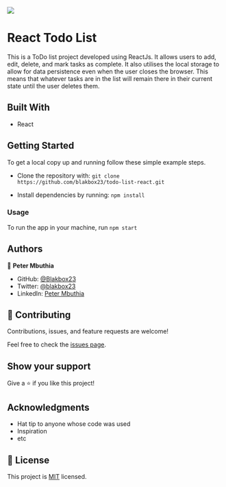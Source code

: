 ![](https://img.shields.io/badge/Microverse-blueviolet)

# React Todo List

This is a ToDo list project developed using ReactJs. It allows users to add, edit, delete, and mark tasks as complete.
It also utilises the local storage to allow for data persistence even when the user closes the browser. This means that whatever tasks are in the list will remain there in their current state until the user deletes them.



## Built With

- React


## Getting Started

To get a local copy up and running follow these simple example steps.
- Clone the repository with:
`git clone https://github.com/blakbox23/todo-list-react.git`

- Install dependencies by running:
`npm install`


### Usage
To run the app in your machine, run `npm start`

## Authors

👤 **Peter Mbuthia**

- GitHub: [@Blakbox23](https://github.com/blakbox23)
- Twitter: [@blakbox23](https://twitter.com/blakbox23)
- LinkedIn: [Peter Mbuthia](https://www.linkedin.com/in/peter-mbuthia)



## 🤝 Contributing

Contributions, issues, and feature requests are welcome!

Feel free to check the [issues page](https://github.com/blakbox23/todo-list-react/issues).

## Show your support

Give a ⭐️ if you like this project!

## Acknowledgments

- Hat tip to anyone whose code was used
- Inspiration
- etc

## 📝 License

This project is [MIT](./MIT.md) licensed.
